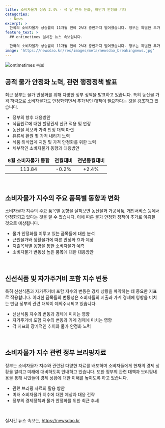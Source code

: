 ```yaml
---
title: 소비자물가 상승 2.4% - 석 달 연속 둔화, 하반기 안정화 기대
categories:
  - News
excerpt: >
  한국의 소비자물가 상승률이 11개월 만에 2%대 중반까지 떨어졌습니다. 정부는 특별한 추가 충격이 없다면, 하반기 물가는 2% 초중반이 될 것으로 전망했으며, 물가 안정을 위해 다양한 대응방안을 논의 중입니다. 농산물 가격 하락으로 인해 생활물가 상승률도 2%대에 진입하였고, 정부는 식품·외식업계 부담 경감을 위해 자금 지원 및 가격 하락을 지원하는 등의 조치를 취하고 있습니다. 이러한 물가 동향과 대응책에 대한 정보가 제공되었습니다.
feature_text: >
  ## ontimetimes 실시간 뉴스 속보입니다.

  한국의 소비자물가 상승률이 11개월 만에 2%대 중반까지 떨어졌습니다. 정부는 특별한 추가 충격이 없다면, 하반기 물가는 2% 초중반이 될 것으로 전망했으며, 물가 안정을 위해 다양한 대응방안을 논의 중입니다. 농산물 가격 하락으로 인해 생활물가 상승률도 2%대에 진입하였고, 정부는 식품·외식업계 부담 경감을 위해 자금 지원 및 가격 하락을 지원하는 등의 조치를 취하고 있습니다. 이러한 물가 동향과 대응책에 대한 정보가 제공되었습니다.
image: 'https://newsdao.kr/res/images/meta/newsdao_breakingnews.jpg'
---
```


<p><img src="https://newsdao.kr/res/images/meta/newsdao_breakingnews.jpg" alt="ontimetimes 속보" /></p>

<h2 data-ke-size="size26">공적 물가 안정화 노력, 관련 행정정책 발표</h2>

<p data-ke-size="size16">최근 정부는 물가 안정화를 위해 다양한 정부 정책을 발표하고 있습니다. 특히 농산물 가격 하락으로 소비자물가도 안정화되면서 추가적인 대책이 필요하다는 것을 강조하고 있습니다.</p>

<ul>
<li>정부의 향후 대응방안</li>
<li>식품원료에 대한 할당관세 신규 적용 및 연장</li>
<li>농산물 확보와 가격 안정 대책 마련</li>
<li>유류세 환원 및 가격 내리기 노력</li>
<li>식품·외식업계 지원 및 가격 안정화를 위한 노력</li>
<li>세부적인 소비자물가 동향과 대응방안</li>
</ul>

<table>
<thead>
<tr>
<td style="text-align: center; height: 17px;"><b>6월 소비자물가 동향</b></td>
<td style="text-align: center; height: 17px;"><b>전월대비</b></td>
<td style="text-align: center; height: 17px;"><b>전년동월대비</b></td>
</tr>
</thead>
<tr>
<td style="text-align: center; height: 17px;">113.84</td>
<td style="text-align: center; height: 17px;">-0.2%</td>
<td style="text-align: center; height: 17px;">+2.4%</td>
</tr>
</table>

<p data-ke-size="size16">&nbsp;</p>

<h2 data-ke-size="size26">소비자물가 지수의 주요 품목별 동향과 변화</h2>

<p data-ke-size="size16">소비자물가 지수의 주요 품목별 동향을 살펴보면 농산물과 가공식품, 개인서비스 등에서 안정화되고 있다는 것을 알 수 있습니다. 이에 따른 물가 안정화 정책이 추가로 이뤄질 것으로 예상됩니다.</p>

<ul>
<li>물가 안정화를 이루고 있는 품목들에 대한 분석</li>
<li>근원물가와 생활물가에 따른 안정화 효과 예상</li>
<li>지출목적별 동향을 통한 소비자물가 예측</li>
<li>소비자물가 변동성 높은 품목에 대한 대응방안</li>
</ul>

<p data-ke-size="size16">&nbsp;</p>

<h2 data-ke-size="size26">신선식품 및 자가주거비 포함 지수 변동</h2>

<p data-ke-size="size16">특히 신선식품과 자가주거비 포함 지수의 변동은 경제 상황을 파악하는 데 중요한 지표로 작용합니다. 이러한 품목들의 변동성은 소비자들의 지출과 가계 경제에 영향을 미치는 만큼 정부의 관련 대책이 예의주시되고 있습니다.</p>

<ul>
<li>신선식품 지수의 변동과 경제에 미치는 영향</li>
<li>자가주거비 포함 지수의 변동과 가계 경제에 미치는 영향</li>
<li>각 지표의 장기적인 추이와 물가 안정화 노력</li>
</ul>

<p data-ke-size="size16">&nbsp;</p>

<h2 data-ke-size="size26">소비자물가 지수 관련 정부 브리핑자료</h2>

<p data-ke-size="size16">정부는 소비자물가 지수와 관련된 다양한 자료를 배포하며 소비자들에게 현재의 경제 상황을 알리고 미래에 대비하도록 안내하고 있습니다. 또한 정부의 관련 대책과 브리핑내용을 통해 시민들이 경제 상황에 대한 이해를 높이도록 하고 있습니다.</p>

<ul>
<li>관련 브리핑 자료의 활용 방안</li>
<li>미래 소비자물가 지수에 대한 예상과 대응 전략</li>
<li>정부의 경제정책과 물가 안정화를 위한 최근 추세</li>
</ul>

<p data-ke-size="size16">&nbsp;</p>
실시간 뉴스 속보는, <a href="https://newsdao.kr" rel="dofollow">https://newsdao.kr</a>


